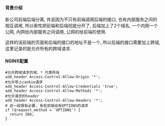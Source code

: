 #### 背景介绍

新公司前端后端分离, 并且因为不只有前端调用后端的接口, 也有内部服务之间的相互调用, 所以索性把前端和后端彻底分开了, 后端加上了2个域名, 一个内网一个公网, 内网给内部服务之间调用, 公网的给前端的使用.

这样的话前端的页面和后端的接口的地址不是一个, 所以后端的接口需要加上跨域, 这里记录的是允许所有的跨域请求.


#### NGINX配置

```
#允许跨域请求的域，* 代表所有
add_header Access-Control-Allow-Origin '*';
#允许带上cookie请求
add_header Access-Control-Allow-Credentials 'true';
add_header Access-Control-Allow-Methods '*';
#允许请求的header
add_header Access-Control-Allow-Headers '*';
# 这一段很有必要, 有些前端会有OPTIONS的请求
if ($request_method = 'OPTIONS') {
  return 204;
}
```
